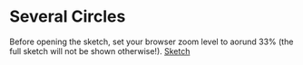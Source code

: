 # Several Circles

Before opening the sketch, set your browser zoom level to aorund 33% (the full sketch will not be shown otherwise!).
[Sketch](index.html)
